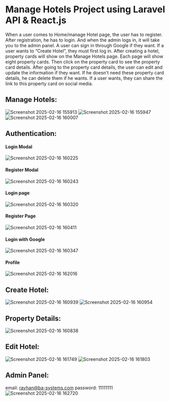 # Manage Hotels Project using Laravel API & React.js
When a user comes to Home/manage Hotel page, the user has to register. After registration, he has to login. And when the admin logs in, it will take you to the admin panel. A user can sign in through Google if they want. If a user wants to “Create Hotel”, they must first log in. After creating a hotel, property cards will show on the Manage Hotels page. Each page will show eight property cards. Then click on the property card to see the property card details. After going to the property card details, the user can edit and update the information if they want. If he doesn't need these property card details, he can delete them if he wants. If a user wants, they can share the link to this property card on social media.

## Manage Hotels:
![Screenshot 2025-02-16 155913](https://github.com/user-attachments/assets/41a0efb6-47c3-47e8-a7f0-affc7e04c38a)
![Screenshot 2025-02-16 155947](https://github.com/user-attachments/assets/83317ee2-c097-481c-857c-aad4b489b8a4)
![Screenshot 2025-02-16 160007](https://github.com/user-attachments/assets/38ae28a2-d7f0-40dd-9fb6-7ae6adfc7e46)

## Authentication:
#### Login Modal
![Screenshot 2025-02-16 160225](https://github.com/user-attachments/assets/daaf93f0-af22-49da-bb87-3647e647e59e)
#### Register Modal
![Screenshot 2025-02-16 160243](https://github.com/user-attachments/assets/f045ed27-5276-4225-a7c3-02eb851e1ba8)
#### Login page
![Screenshot 2025-02-16 160320](https://github.com/user-attachments/assets/3ff5bb34-59df-42f2-aa55-783022c8f764)
#### Register Page
![Screenshot 2025-02-16 160411](https://github.com/user-attachments/assets/2686b609-336e-4756-954e-3f8d48ae4ea0)
#### Login with Google 
![Screenshot 2025-02-16 160347](https://github.com/user-attachments/assets/7141e201-7657-4f43-b58a-634cfc79f880)
#### Profile
![Screenshot 2025-02-16 162016](https://github.com/user-attachments/assets/e6c14561-1cec-45da-bda3-d36c1dccbfd7)


## Create Hotel:
![Screenshot 2025-02-16 160939](https://github.com/user-attachments/assets/ed33d35b-0233-4198-92f4-f873a41ba9b8)
![Screenshot 2025-02-16 160954](https://github.com/user-attachments/assets/a4c584e9-08cc-4de5-8465-1d4e1ea4ea92)

## Property Details:
![Screenshot 2025-02-16 160838](https://github.com/user-attachments/assets/c73c683c-5248-4eec-9af6-ccdccf002466)

## Edit Hotel:
![Screenshot 2025-02-16 161749](https://github.com/user-attachments/assets/d473af4e-8fc5-4e3c-a130-b1020fca1523)
![Screenshot 2025-02-16 161803](https://github.com/user-attachments/assets/72561019-7101-4772-9b33-9e80db94f060)

## Admin Panel:
email: rayhan@ba-systems.com
password: 11111111
![Screenshot 2025-02-16 162720](https://github.com/user-attachments/assets/96618915-e369-4619-bfc8-e2b673cbbea5)





